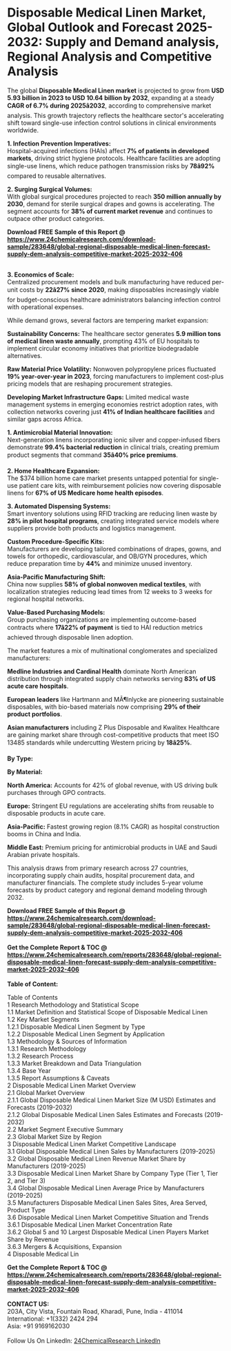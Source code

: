 <h1>Disposable Medical Linen Market, Global Outlook and Forecast 2025-2032: Supply and Demand analysis, Regional Analysis and Competitive Analysis</h1><p>The global <strong>Disposable Medical Linen market</strong> is projected to grow from <strong>USD 5.93 billion in 2023 to USD 10.64 billion by 2032</strong>, expanding at a steady <strong>CAGR of 6.7% during 2025â2032</strong>, according to comprehensive market analysis. This growth trajectory reflects the healthcare sector's accelerating shift toward single-use infection control solutions in clinical environments worldwide.</p><p><strong>1. Infection Prevention Imperatives:</strong><br>
Hospital-acquired infections (HAIs) affect <strong>7% of patients in developed markets</strong>, driving strict hygiene protocols. Healthcare facilities are adopting single-use linens, which reduce pathogen transmission risks by <strong>78â92%</strong> compared to reusable alternatives.</p><p><strong>2. Surging Surgical Volumes:</strong><br>
With global surgical procedures projected to reach <strong>350 million annually by 2030</strong>, demand for sterile surgical drapes and gowns is accelerating. The segment accounts for <strong>38% of current market revenue</strong> and continues to outpace other product categories.</p><div><b>Download FREE Sample of this Report @ 
            <a href="https://www.24chemicalresearch.com/download-sample/283648/global-regional-disposable-medical-linen-forecast-supply-dem-analysis-competitive-market-2025-2032-406">
            https://www.24chemicalresearch.com/download-sample/283648/global-regional-disposable-medical-linen-forecast-supply-dem-analysis-competitive-market-2025-2032-406</a></b></div><br><p><strong>3. Economics of Scale:</strong><br>
Centralized procurement models and bulk manufacturing have reduced per-unit costs by <strong>22â27% since 2020</strong>, making disposables increasingly viable for budget-conscious healthcare administrators balancing infection control with operational expenses.</p><p>While demand grows, several factors are tempering market expansion:</p><p><strong>Sustainability Concerns:</strong> The healthcare sector generates <strong>5.9 million tons of medical linen waste annually</strong>, prompting 43% of EU hospitals to implement circular economy initiatives that prioritize biodegradable alternatives.</p><p><strong>Raw Material Price Volatility:</strong> Nonwoven polypropylene prices fluctuated <strong>19% year-over-year in 2023</strong>, forcing manufacturers to implement cost-plus pricing models that are reshaping procurement strategies.</p><p><strong>Developing Market Infrastructure Gaps:</strong> Limited medical waste management systems in emerging economies restrict adoption rates, with collection networks covering just <strong>41% of Indian healthcare facilities</strong> and similar gaps across Africa.</p><p><strong>1. Antimicrobial Material Innovation:</strong><br>
Next-generation linens incorporating ionic silver and copper-infused fibers demonstrate <strong>99.4% bacterial reduction</strong> in clinical trials, creating premium product segments that command <strong>35â40% price premiums</strong>.</p><p><strong>2. Home Healthcare Expansion:</strong><br>
The $374 billion home care market presents untapped potential for single-use patient care kits, with reimbursement policies now covering disposable linens for <strong>67% of US Medicare home health episodes</strong>.</p><p><strong>3. Automated Dispensing Systems:</strong><br>
Smart inventory solutions using RFID tracking are reducing linen waste by <strong>28% in pilot hospital programs</strong>, creating integrated service models where suppliers provide both products and logistics management.</p><p><strong>Custom Procedure-Specific Kits:</strong><br>
	Manufacturers are developing tailored combinations of drapes, gowns, and towels for orthopedic, cardiovascular, and OB/GYN procedures, which reduce preparation time by <strong>44%</strong> and minimize unused inventory.</p><p><strong>Asia-Pacific Manufacturing Shift:</strong><br>
	China now supplies <strong>58% of global nonwoven medical textiles</strong>, with localization strategies reducing lead times from 12 weeks to 3 weeks for regional hospital networks.</p><p><strong>Value-Based Purchasing Models:</strong><br>
	Group purchasing organizations are implementing outcome-based contracts where <strong>17â22% of payment</strong> is tied to HAI reduction metrics achieved through disposable linen adoption.</p><p>The market features a mix of multinational conglomerates and specialized manufacturers:</p><p><strong>Medline Industries and Cardinal Health</strong> dominate North American distribution through integrated supply chain networks serving <strong>83% of US acute care hospitals</strong>.</p><p><strong>European leaders</strong> like Hartmann and MÃ¶lnlycke are pioneering sustainable disposables, with bio-based materials now comprising <strong>29% of their product portfolios</strong>.</p><p><strong>Asian manufacturers</strong> including Z Plus Disposable and Kwalitex Healthcare are gaining market share through cost-competitive products that meet ISO 13485 standards while undercutting Western pricing by <strong>18â25%</strong>.</p><p><strong>By Type:</strong></p><p><strong>By Material:</strong></p><p><strong>North America:</strong> Accounts for 42% of global revenue, with US driving bulk purchases through GPO contracts.</p><p><strong>Europe:</strong> Stringent EU regulations are accelerating shifts from reusable to disposable products in acute care.</p><p><strong>Asia-Pacific:</strong> Fastest growing region (8.1% CAGR) as hospital construction booms in China and India.</p><p><strong>Middle East:</strong> Premium pricing for antimicrobial products in UAE and Saudi Arabian private hospitals.</p><p>This analysis draws from primary research across 27 countries, incorporating supply chain audits, hospital procurement data, and manufacturer financials. The complete study includes 5-year volume forecasts by product category and regional demand modeling through 2032.</p><div><b>Download FREE Sample of this Report @ 
            <a href="https://www.24chemicalresearch.com/download-sample/283648/global-regional-disposable-medical-linen-forecast-supply-dem-analysis-competitive-market-2025-2032-406">
            https://www.24chemicalresearch.com/download-sample/283648/global-regional-disposable-medical-linen-forecast-supply-dem-analysis-competitive-market-2025-2032-406</a></b></div><br><div><b>Get the Complete Report & TOC @ 
            <a href="https://www.24chemicalresearch.com/reports/283648/global-regional-disposable-medical-linen-forecast-supply-dem-analysis-competitive-market-2025-2032-406">
            https://www.24chemicalresearch.com/reports/283648/global-regional-disposable-medical-linen-forecast-supply-dem-analysis-competitive-market-2025-2032-406</a></b></div><br>
            <b>Table of Content:</b><p>Table of Contents<br />
1 Research Methodology and Statistical Scope<br />
1.1 Market Definition and Statistical Scope of Disposable Medical Linen<br />
1.2 Key Market Segments<br />
1.2.1 Disposable Medical Linen Segment by Type<br />
1.2.2 Disposable Medical Linen Segment by Application<br />
1.3 Methodology & Sources of Information<br />
1.3.1 Research Methodology<br />
1.3.2 Research Process<br />
1.3.3 Market Breakdown and Data Triangulation<br />
1.3.4 Base Year<br />
1.3.5 Report Assumptions & Caveats<br />
2 Disposable Medical Linen Market Overview<br />
2.1 Global Market Overview<br />
2.1.1 Global Disposable Medical Linen Market Size (M USD) Estimates and Forecasts (2019-2032)<br />
2.1.2 Global Disposable Medical Linen Sales Estimates and Forecasts (2019-2032)<br />
2.2 Market Segment Executive Summary<br />
2.3 Global Market Size by Region<br />
3 Disposable Medical Linen Market Competitive Landscape<br />
3.1 Global Disposable Medical Linen Sales by Manufacturers (2019-2025)<br />
3.2 Global Disposable Medical Linen Revenue Market Share by Manufacturers (2019-2025)<br />
3.3 Disposable Medical Linen Market Share by Company Type (Tier 1, Tier 2, and Tier 3)<br />
3.4 Global Disposable Medical Linen Average Price by Manufacturers (2019-2025)<br />
3.5 Manufacturers Disposable Medical Linen Sales Sites, Area Served, Product Type<br />
3.6 Disposable Medical Linen Market Competitive Situation and Trends<br />
3.6.1 Disposable Medical Linen Market Concentration Rate<br />
3.6.2 Global 5 and 10 Largest Disposable Medical Linen Players Market Share by Revenue<br />
3.6.3 Mergers & Acquisitions, Expansion<br />
4 Disposable Medical Lin</p><div><b>Get the Complete Report & TOC @ 
            <a href="https://www.24chemicalresearch.com/reports/283648/global-regional-disposable-medical-linen-forecast-supply-dem-analysis-competitive-market-2025-2032-406">
            https://www.24chemicalresearch.com/reports/283648/global-regional-disposable-medical-linen-forecast-supply-dem-analysis-competitive-market-2025-2032-406</a></b></div><br><b>CONTACT US:</b><br>
            203A, City Vista, Fountain Road, Kharadi, Pune, India - 411014<br>
            International: +1(332) 2424 294<br>
            Asia: +91 9169162030 <br><br>
            Follow Us On LinkedIn: <a href="https://www.linkedin.com/company/24chemicalresearch/">24ChemicalResearch LinkedIn</a>